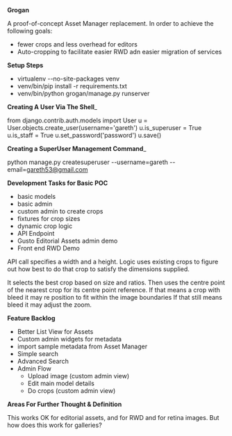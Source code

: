 __Grogan__

A proof-of-concept Asset Manager replacement.
In order to achieve the following goals:

- fewer crops and less overhead for editors
- Auto-cropping to facilitate easier RWD adn easier migration of services

__Setup Steps__

- virtualenv --no-site-packages venv
- venv/bin/pip install -r requirements.txt
- venv/bin/python grogan/manage.py runserver

__Creating A User Via The Shell___

from django.contrib.auth.models import User
u = User.objects.create_user(username='gareth')
u.is_superuser = True
u.is_staff = True
u.set_password('password')
u.save() 

__Creating a SuperUser Management Command___

python manage.py createsuperuser --username=gareth --email=gareth53@gmail.com

__Development Tasks for Basic POC__

- basic models
- basic admin
- custom admin to create crops
- fixtures for crop sizes
- dynamic crop logic
- API Endpoint
- Gusto Editorial Assets admin demo
- Front end RWD Demo

API call specifies a width and a height. Logic uses existing crops to figure out how best to do that crop to satisfy the dimensions supplied.

It selects the best crop based on size and ratios.
Then uses the centre point of the nearest crop for its centre point reference.
If that means a crop with bleed it may re position to fit within the image boundaries
If that still means bleed it may adjust the zoom.

__Feature Backlog__

- Better List View for Assets
- Custom admin widgets for metadata
- import sample metadata from Asset Manager
- Simple search 
- Advanced Search
- Admin Flow
	- Upload image (custom admin view)
	- Edit main model details
	- Do crops (custom admin view)

__Areas For Further Thought & Definition__

This works OK for editorial assets, and for RWD and for retina images. But how does this work for galleries?
